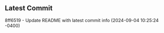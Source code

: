 
## Latest Commit
8ff6519 - Update README with latest commit info (2024-09-04 10:25:24 -0400) <Yunxi-Zhou>
